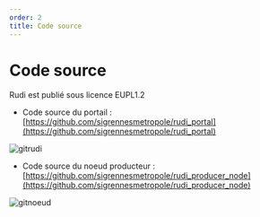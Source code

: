 ```yaml
---
order: 2
title: Code source
---
```



# Code source
Rudi est publié sous licence EUPL1.2 
* Code source du portail : [https://github.com/sigrennesmetropole/rudi_portal](https://github.com/sigrennesmetropole/rudi_portal)

![gitrudi](https://user-images.githubusercontent.com/109140019/221826346-588d5f35-6e64-4c1c-9902-e79e0dacbccc.PNG)


* Code source du noeud producteur : [https://github.com/sigrennesmetropole/rudi_producer_node](https://github.com/sigrennesmetropole/rudi_producer_node)

![gitnoeud](https://user-images.githubusercontent.com/109140019/221826400-e80cdea5-51d2-44b3-b259-5995e46eaa3b.PNG)
